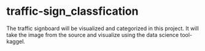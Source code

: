 # traffic-sign_classfication
The traffic signboard will be visualized and categorized in this project. 
It will take the image from the source and visualize using the data science tool- kaggel.
